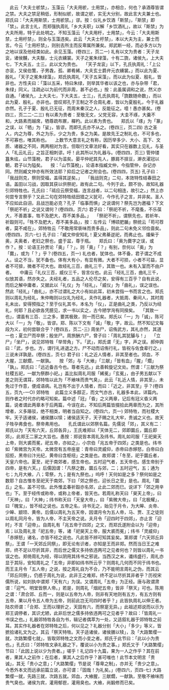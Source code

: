 <!-- { "loadSidebar": true } -->
　此云「大夫士棜禁」，玉藻云「大夫用棜，士用禁」，亦相合，何也？承酒尊皆谓之禁。大夫之禁足稍低，形制似棜，故谓之棜，实无大分别，故此言大夫兼士也。郑氏曰：「大夫用斯禁，士用棜禁。」谬。按：仪礼乡饮酒「斯禁」，「斯禁」即「禁」。此言士礼，而郑强执周礼「乡大夫职」以解「乡饮酒礼」，故以「斯禁」为大夫所用，特于此处明之。不知玉藻云「大夫用杅，士用禁」，今云：「大夫用斯禁，士用杅禁」，则全与玉藻违矣。此云「大夫士杅禁」，本以大夫为主，兼士而言。今云「士用杅禁」，则别去所主而反卑属所兼矣。郑武断一经，而必多方以为之地以误及他经类如此。余见玉藻。(卷四三，页二一)
礼有以文为贵者：天子龙衮，诸侯黼，大夫黻，士元衣纁裳。天子之冕朱绿藻，十有二旒，诸侯九，上大夫七，下大夫五，士三。此以文为贵也。
　「天子龙衮」以下，孔氏执周礼：「上公亦衮，又侯伯鷩，子男毳，孤、卿肴絺，大夫玄士爵弁元衣纁裳。」而以此为夏、殷礼。「天子之冕朱绿藻」，郑氏执周礼「天子五采藻」，而以此为似夏、殷礼，皆非也。方性夫曰：「藻以五采，特曰朱绿，则举其华者以该之也，亦与杂带「君，朱绿」同义。注疏必以为前代而非周，甚不必也。」按：此虽属调和之说，然义亦自通。「诸侯九，上大夫七，下大夫五，士三」，孔氏执周礼「旒数随命数」，而以此为夏、殷礼，亦非也。尝叹郑孔于王制之不合周礼者，皆以为夏殷礼，今于礼器亦然。孔子于夏、殷礼已无征，而周末秦汉之人，反能征之。噫！愚亦甚矣。(卷四三，页二二-二三)
有以素为贵者：至敬无文，父党无容，大圭不琢，大羹不和，大路素而越席，牺尊疏布鼏，樿杓。此以素为贵也。
　郑氏以「琢」为「篆」之误，以「牺」为「娑」，皆谬。而即孔氏亦不从之。(卷四三，页二四)
古之圣人，内之为尊，外之为乐，少之为贵，多之为美。是故先王之制礼也，不可多也，不可寡也，唯其称也。
　上数节大意言礼之有称，因历举多少、大小、高下、文质、诸器之不同，两两相对为言。但取行文章法好看，其实只在器数上见礼，与圣人「礼云礼云」之旨正相刺谬。吁！此其所以为礼器与。(卷四四，页三)
管仲镂簋朱纮，山节藻梲，君子以为滥矣。晏平仲祀其先人，豚肩不揜豆，澣衣濯冠以朝，君子以为隘矣。
　按：「山节藻梲」，论语本指臧文仲，今指管仲，杂记亦同。然则臧文仲亦有所效法耶？抑后之记者之附会也。(卷四四，页五)
孔子曰：「我战则克，祭则受福，盖得其逆矣。」
　「我战则克」二句，本效特性结春田之语。盖田以习战，因取其获以供祭祀，故有此二句。今列于此，颇不协，故知礼器引郊特牲也。孔氏曰：「祗应云祭受福，连言战者，以二句相连，故引之。」然上亦何尝专言祭乎？又此二句在郊特牲结田猎之义犹可，今作孔子之言，并非矣。圣人不应如此自诩，且战岂能必克？孔子「临事而惧」之说谓何？祭先岂为邀福？下文「祭祀不祈」之说又谓何？(卷四四，页六)
君子曰：「祭祀不祈，不麾蚤，不乐葆大，不善嘉事，牲不及肥大，荐不美多品。」
　「祭祀不祈」，谓祭先也，若祈年、祈縠则可。「牲不及肥大，荐不美多品」，按：左传云「博硕肥腯」祭统云「苟可荐者，莫不咸在」，郊特牲云「不敢用常亵味而贵多品」，则此二句未免义邻俭啬矣。(卷四四，页六-七)
孔子曰：「臧文仲安知礼！夏父弗綦逆祀，而弗止也。燔柴于奥，夫奥者，老妇之祭也，盛于盆，尊于瓶。
　郑氏曰：「奥为爨字之误，或作？。按：论语王孙贾论「奥」「？」，则「奥」「？」有别，奈何以「奥」为「爨」，或为「？」乎？(卷四五，页一)
礼也者，犹体也。体不备，君子谓之不成人。设之不当，犹不备也。体有大有小，有显有微。大者不可损，小者不可益，显者不可揜，微者不可大也。故经礼三百，曲礼三千，其致一也。未有入室而不由户者。
　中庸云「礼仪三百，威仪三千，皆言仪也。此云「经礼三百，曲礼三千，似放其语，然亦失之。夫经礼者，五品之人伦尽之矣，安得有三百乎？自有此说，而后之解中庸者，又据此以「礼仪」为「经礼」，「威仪」为「曲礼」，误之误也。然此「经礼」「曲礼」，亦不过谓礼之大小有如此耳，初未尝指一书而言之也。郑氏则以周礼为经礼，朱仲晦则以仪礼为经礼，夫作礼器者，大抵周、秦间人，其时周礼未出，安得预指之？至于仪礼其书，本名为「仪」，正是曲礼之类，乃反以为经礼，何耶？且必欲各凭臆见，求一书以实之，古今陋学洵有同揆矣。
　「其致一也」，谓虽有三百、三之多，要其极致，则一而已矣。郑氏以「一」为「诚」，陈可大以「一」为「敬」，皆谬。郑、陈以下文有「诚」「敬」字，故云。然不知记文每段为义，初何尝联合乎？(卷四五，页二-三)
周坐尸，诏侑武方，其礼亦然，其道一也；夏立尸而卒祭；殷坐尸。周旅酬六尸，曾子曰：「周礼其犹醵与！」
　「立尸」「坐尸」，说见郊特牲「举斝角」下。「武」，郑氏谓「无」字，声之误。郝仲舆曰：「武，步也。方，谓行礼进退之方。尸不动而诏侑行礼，皆祝与佐食辈行之。」三说未详孰是。(卷四五，页七)
君子曰：礼之近人情者，非其至者也。郊血，不大腥，三献爓，一献孰。
　按「郊」与「大飨」「三献」「皆有血」「腥」「爓」「孰」。郑氏曰：「远近备古今也。尊者先远。」此善斡旋记文处。然谓：「三献为祭社稷五祀，一献为祭群小祀。」盖比拟周礼司服「絺冕」「玄冕」，由子男五献以下差之则无谓耳，郊特牲以此为「不飨味而贵气臭」，此云「礼近人情，非其至」，未免过于作意，便成语病。礼岂有不出于人情者，而曰：「近之，非其至」乎？(卷四五，页九-一○)
郊特牲
　此篇立义多醇正，而文气亦古，礼器多本此，详篇内。则作者之时代亦约略可知矣。篇中述「冠」「昏」之义两章，记后有冠义昏义两篇，说者谓此两章本于后两篇，今误在此，不知后两篇皆掇拾此两章而为之，其所增者，义多蹖驳，绝不相类，明者当自知之。(卷四六，页一)
郊特牲，而社稷大牢。天子适诸侯，诸侯膳以犊；诸侯适天子，天子赐之礼大牢，贵诚之义也。故天子牲孕弗食也，祭帝弗用也。
　孔氏谓此以郊祭名篇。先儒说「郊」，其义有二：郑氏以为「天有六天，丘郊各异」，王氏难郑以「天体无二，郊即圜丘，圜丘即郊」，此郑王二家之大旨也。愚按：郑说皆本周礼及纬书。周礼如司服「王祀昊天上帝，则大裘而冕，祀五帝，亦如之」，小宗伯「兆五帝于四郊」之类是也。纬书如「紫微宫为天帝。太微宫有五帝座星：青帝曰灵威仰，赤帝曰赤熪怒，白帝曰白招拒，黑帝曰汴光纪，黄帝曰含枢纽」之类是也。故郑谓：「冬至，祀于圜丘者，天皇六帝也。夏至，祀于南郊者，感生帝也。五时迎气者，五天帝也。感生帝别于四帝，是有六天。」后儒因谓：「凡祭之数，圜丘与郊，二；五时迎气，五；通为七；九月大飨，八；雩祭，九；是有九祭也。」呜呼！天何如是之多？祭何如是之数耶？自古惟冬至祀天于南郊，下曰「郊之祭也，迎长日之至」是也。周礼「圜丘」之名，盖不可信。此外惟孟春祈縠亦名郊，止此二郊而巳。说详下「郊之用辛也」下。至于经传或称帝，或称上帝者，皆天也。若周礼称天曰「昊天上帝」，曰「天神」，曰「大神」；纬书称天曰「天皇大帝」，曰「紫微大帝」，曰「北极耀」，曰「魄宝」，皆不经之说也。五帝之名，诗书无之，始见于月令，为大皞、炎帝、少皞、颛顼、黄帝。后儒以周礼为五天帝，因谓月令为五人帝，马、贾、王之徒则以周礼同月令，皆为人帝，不主天帝之说。夫月令「迎四时于四郊」，亦止言「迎时」不言「迎帝」。自周礼有「兆五帝于四郊」之文，而郑氏遂附会以为「迎帝」焉；以及周礼言「祀五帝」等，诸「祀昊天上帝，服大裘而冕」；纬书「灵威仰」「赤熪怒」诸名，亦皆不经之说也。凡此皆不辨可知其妄矣。第郑谓「六天郊丘异祭」，王谓「一天郊丘同祭」，即无论有识者，亦知是王而非郑。然而当日王之难郑，终不足以尽折其非，而后世之儒又多持依违两可之见者何也？则皆以周礼一书误之也。郑倚周礼为经，得以阴用其纬书之邪说。当西汉之末，谶纬盛行，周礼亦显于其际，安知周礼之「五帝」非即如纬书所云乎？则周礼几何而不同于纬书也。而王主月令「五人帝」之说，按之周礼自为不合，乃不能明言周礼之伪，而其云「郊丘同祭」，仍惑于周礼为说，此非王之难郑，终不足以尽折其非者乎？历视宋儒所说，如刘执中谓郑「天有六」为误。又谓周礼「五帝」为正经。唐与政谓肃谓：「迎气、明堂皆祭人帝。」若是，则周礼「烟祀五帝」皆非「祭天」可也。陈用之谓：「肃合郊、丘而一，则是以五帝为人帝，则非有天地则有五方，有五方则有五帝，果以月令五人帝为五帝，则前此岂无司四时者乎？」此皆执周礼以伸王者。陆农师谓：「合郑、王而以理折之，天固有六，而祭寔无异。」此祖述郑说而以示为郑王调停者，其识尤陋，此非后世之儒多持依违两可之见者乎？故曰：「皆周礼一书误之也。」礼器郊特牲各自为书，辑记者偶萃为一处，又适叙礼器于郊特牲之前耳。其实作礼器者在郊特牲之后，何以见之？礼器分别「大小」「多少」等义，皆摭拾诸礼文为之。其云「祭天特牲。天子适诸侯，诸侯膳以犊」，及「大路繁缨一就，次路繁缨七就」，皆取郊特牲之文而小变之者。郑氏于此节曰：「此以小为贵也。」孔氏曰：「郊特牲文承礼器之下，覆说以小为贵之事。」郑氏又于「大路繁缨」节曰：「此因上说以少为贵者。」嗟乎！礼记四十九篇，果为一人之作乎？其在前者，果其人之前作；在后者，果其人之后作乎？甚可嗤也！此节本文明言「贵诚」，其无「贵小之意」；「大路繁缨」节是说「尊卑之制」，亦并无「贵少之意」。今悉外本文而远承前篇立说，亦可谓：「固哉！为礼矣。」(卷四六，页四-七)
大路繁缨一就，先路三就，次路五就。郊血，大飨腥，三献爓，一献孰，至敬不飨味而贵气臭也。诸侯为宾，灌用郁鬯，灌用臭也。大飨，尚腶修而已矣。
